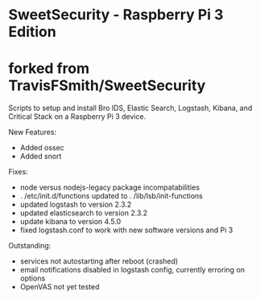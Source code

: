# SweetSecurity - Raspberry Pi 3 Edition
# forked from TravisFSmith/SweetSecurity

Scripts to setup and install Bro IDS, Elastic Search, Logstash, Kibana, and Critical Stack on a Raspberry Pi 3 device.

New Features:
  * Added ossec
  * Added snort
  
Fixes:
  * node versus nodejs-legacy package incompatabilities
  * . /etc/init.d/functions updated to . /lib/lsb/init-functions
  * updated logstash to version 2.3.2
  * updated elasticsearch to version 2.3.2
  * update kibana to version 4.5.0
  * fixed logstash.conf to work with new software versions and Pi 3

Outstanding:
  * services not autostarting after reboot (crashed)
  * email notifications disabled in logstash config, currently erroring on options
  * OpenVAS not yet tested
